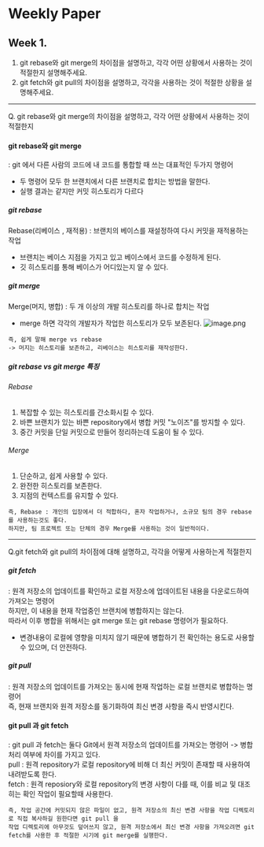 # Weekly Paper
## Week 1. 
1. git rebase와 git merge의 차이점을 설명하고, 각각 어떤 상황에서 사용하는 것이 적절한지 설명해주세요.
2. git fetch와 git pull의 차이점을 설명하고, 각각을 사용하는 것이 적절한 상황을 설명해주세요.
----
Q. git rebase와 git merge의 차이점을 설명하고, 각각 어떤 상황에서 사용하는 것이 적절한지
#### git rebase와 git merge 
: git 에서 다른 사람의 코드에 내 코드를 통합할 때 쓰는 대표적인 두가지 명령어
+ 두 명령어 모두 한 브랜치에서 다른 브랜치로 합치는 방법을 말한다.
+ 실행 결과는 같지만 커밋 히스토리가 다르다

##### git rebase
Rebase(리베이스 , 재적용) : 브랜치의 베이스를 재설정하여 다시 커밋을 재적용하는 작업
* 브랜치는 베이스 지점을 가지고 있고 베이스에서 코드를 수정하게 된다.
* 깃 히스토리를 통해 베이스가 어디있는지 알 수 있다.

##### git merge
Merge(머지, 병합) : 두 개 이상의 개발 히스토리를 하나로 합치는 작업
* merge 하면 각각의 개발자가 작업한 히스토리가 모두 보존된다.
![image.png](https://prod-files-secure.s3.us-west-2.amazonaws.com/ddeda2ac-51b7-4eb1-a2c6-fa369c257b5c/cea7d22f-f702-4c36-b098-23995a561633/image.png)
```
즉, 쉽게 말해 merge vs rebase
-> 머지는 히스토리를 보존하고, 리베이스는 히스토리를 재작성한다.
```
##### git rebase vs git merge 특징
###### Rebase
1. 복잡할 수 있는 히스토리를 간소화시킬 수 있다.
2. 바쁜 브랜치가 있는 바쁜 repository에서 병합 커밋 "노이즈"를 방지할 수 있다.
3. 중간 커밋을 단일 커밋으로 만들어 정리하는데 도움이 될 수 있다.
   
###### Merge
1. 단순하고, 쉽게 사용할 수 있다.
2. 완전한 히스토리를 보존한다.
3. 지점의 컨텍스트를 유지할 수 있다.

```
즉, Rebase : 개인의 입장에서 더 적합하다, 혼자 작업하거나, 소규모 팀의 경우 rebase를 사용하는것도 좋다.
하지만, 팀 프로젝트 또는 단체의 경우 Merge를 사용하는 것이 일반적이다.
```
----
Q.git fetch와 git pull의 차이점에 대해 설명하고, 각각을 어떻게 사용하는게 적절한지

##### git fetch
: 원격 저장소의 업데이트를 확인하고 로컬 저장소에 업데이트된 내용을 다운로드하여 가져오는 명령어
<br> 하지만, 이 내용을 현재 작업중인 브랜치에 병합하지는 않는다. 
<br> 따라서 이후 병합을 위해서는 git merge 또는 git rebase 명령어가 필요하다.
- 변경내용이 로컬에 영향을 미치지 않기 때문에 병합하기 전 확인하는 용도로 사용할 수 있으며, 더 안전하다.

##### git pull
: 원격 저장소의 업데이트를 가져오는 동시에 현재 작업하는 로컬 브랜치로 병합하는 명령어 
<br> 즉, 현재 브랜치와 원격 저장소를 동기화하여 최신 변경 사항을 즉시 반영시킨다.

#### git pull 과 git fetch
: git pull 과 fetch는 둘다 Git에서 원격 저장소의 업데이트를 가져오는 명령어 -> 병합 처리 여부에 차이를 가지고 있다. 
<br> 
pull : 원격 repository가 로컬 repository에 비해 더 최신 커밋이 존재할 때 사용하여 내려받도록 한다. 
<br>
fetch : 원격 reposiory와 로컬 repository의 변경 사항이 다를 때, 이를 비교 및 대조히는 확인 작업이 필요할때 사용한다.

```
즉, 작업 공간에 커밋되지 않은 파일이 없고, 원격 저장소의 최신 변경 사항을 작업 디렉토리로 직접 복사하길 원한다면 git pull 을
작업 디렉토리에 아무것도 덮어쓰지 않고, 원격 저장소에서 최신 변경 사항을 가져오려면 git fetch를 사용한 후 적절한 시기에 git merge를 실행한다.
```






